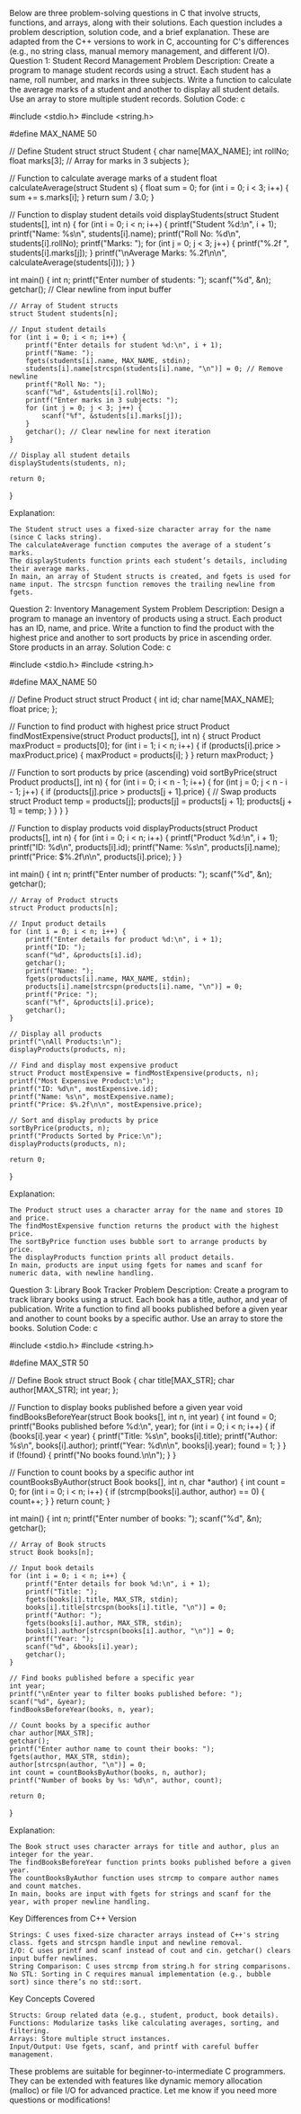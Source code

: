 Below are three problem-solving questions in C that involve structs, functions, and arrays, along with their solutions. Each question includes a problem description, solution code, and a brief explanation. These are adapted from the C++ versions to work in C, accounting for C's differences (e.g., no string class, manual memory management, and different I/O).
Question 1: Student Record Management
Problem Description:
Create a program to manage student records using a struct. Each student has a name, roll number, and marks in three subjects. Write a function to calculate the average marks of a student and another to display all student details. Use an array to store multiple student records.
Solution Code:
c

#include <stdio.h>
#include <string.h>

#define MAX_NAME 50

// Define Student struct
struct Student {
    char name[MAX_NAME];
    int rollNo;
    float marks[3]; // Array for marks in 3 subjects
};

// Function to calculate average marks of a student
float calculateAverage(struct Student s) {
    float sum = 0;
    for (int i = 0; i < 3; i++) {
        sum += s.marks[i];
    }
    return sum / 3.0;
}

// Function to display student details
void displayStudents(struct Student students[], int n) {
    for (int i = 0; i < n; i++) {
        printf("Student %d:\n", i + 1);
        printf("Name: %s\n", students[i].name);
        printf("Roll No: %d\n", students[i].rollNo);
        printf("Marks: ");
        for (int j = 0; j < 3; j++) {
            printf("%.2f ", students[i].marks[j]);
        }
        printf("\nAverage Marks: %.2f\n\n", calculateAverage(students[i]));
    }
}

int main() {
    int n;
    printf("Enter number of students: ");
    scanf("%d", &n);
    getchar(); // Clear newline from input buffer

    // Array of Student structs
    struct Student students[n];

    // Input student details
    for (int i = 0; i < n; i++) {
        printf("Enter details for student %d:\n", i + 1);
        printf("Name: ");
        fgets(students[i].name, MAX_NAME, stdin);
        students[i].name[strcspn(students[i].name, "\n")] = 0; // Remove newline
        printf("Roll No: ");
        scanf("%d", &students[i].rollNo);
        printf("Enter marks in 3 subjects: ");
        for (int j = 0; j < 3; j++) {
            scanf("%f", &students[i].marks[j]);
        }
        getchar(); // Clear newline for next iteration
    }

    // Display all student details
    displayStudents(students, n);

    return 0;
}

Explanation:  

    The Student struct uses a fixed-size character array for the name (since C lacks string).
    The calculateAverage function computes the average of a student’s marks.
    The displayStudents function prints each student’s details, including their average marks.
    In main, an array of Student structs is created, and fgets is used for name input. The strcspn function removes the trailing newline from fgets.

Question 2: Inventory Management System
Problem Description:
Design a program to manage an inventory of products using a struct. Each product has an ID, name, and price. Write a function to find the product with the highest price and another to sort products by price in ascending order. Store products in an array.
Solution Code:
c

#include <stdio.h>
#include <string.h>

#define MAX_NAME 50

// Define Product struct
struct Product {
    int id;
    char name[MAX_NAME];
    float price;
};

// Function to find product with highest price
struct Product findMostExpensive(struct Product products[], int n) {
    struct Product maxProduct = products[0];
    for (int i = 1; i < n; i++) {
        if (products[i].price > maxProduct.price) {
            maxProduct = products[i];
        }
    }
    return maxProduct;
}

// Function to sort products by price (ascending)
void sortByPrice(struct Product products[], int n) {
    for (int i = 0; i < n - 1; i++) {
        for (int j = 0; j < n - i - 1; j++) {
            if (products[j].price > products[j + 1].price) {
                // Swap products
                struct Product temp = products[j];
                products[j] = products[j + 1];
                products[j + 1] = temp;
            }
        }
    }
}

// Function to display products
void displayProducts(struct Product products[], int n) {
    for (int i = 0; i < n; i++) {
        printf("Product %d:\n", i + 1);
        printf("ID: %d\n", products[i].id);
        printf("Name: %s\n", products[i].name);
        printf("Price: $%.2f\n\n", products[i].price);
    }
}

int main() {
    int n;
    printf("Enter number of products: ");
    scanf("%d", &n);
    getchar();

    // Array of Product structs
    struct Product products[n];

    // Input product details
    for (int i = 0; i < n; i++) {
        printf("Enter details for product %d:\n", i + 1);
        printf("ID: ");
        scanf("%d", &products[i].id);
        getchar();
        printf("Name: ");
        fgets(products[i].name, MAX_NAME, stdin);
        products[i].name[strcspn(products[i].name, "\n")] = 0;
        printf("Price: ");
        scanf("%f", &products[i].price);
        getchar();
    }

    // Display all products
    printf("\nAll Products:\n");
    displayProducts(products, n);

    // Find and display most expensive product
    struct Product mostExpensive = findMostExpensive(products, n);
    printf("Most Expensive Product:\n");
    printf("ID: %d\n", mostExpensive.id);
    printf("Name: %s\n", mostExpensive.name);
    printf("Price: $%.2f\n\n", mostExpensive.price);

    // Sort and display products by price
    sortByPrice(products, n);
    printf("Products Sorted by Price:\n");
    displayProducts(products, n);

    return 0;
}

Explanation:  

    The Product struct uses a character array for the name and stores ID and price.
    The findMostExpensive function returns the product with the highest price.
    The sortByPrice function uses bubble sort to arrange products by price.
    The displayProducts function prints all product details.
    In main, products are input using fgets for names and scanf for numeric data, with newline handling.

Question 3: Library Book Tracker
Problem Description:
Create a program to track library books using a struct. Each book has a title, author, and year of publication. Write a function to find all books published before a given year and another to count books by a specific author. Use an array to store the books.
Solution Code:
c

#include <stdio.h>
#include <string.h>

#define MAX_STR 50

// Define Book struct
struct Book {
    char title[MAX_STR];
    char author[MAX_STR];
    int year;
};

// Function to display books published before a given year
void findBooksBeforeYear(struct Book books[], int n, int year) {
    int found = 0;
    printf("Books published before %d:\n", year);
    for (int i = 0; i < n; i++) {
        if (books[i].year < year) {
            printf("Title: %s\n", books[i].title);
            printf("Author: %s\n", books[i].author);
            printf("Year: %d\n\n", books[i].year);
            found = 1;
        }
    }
    if (!found) {
        printf("No books found.\n\n");
    }
}

// Function to count books by a specific author
int countBooksByAuthor(struct Book books[], int n, char *author) {
    int count = 0;
    for (int i = 0; i < n; i++) {
        if (strcmp(books[i].author, author) == 0) {
            count++;
        }
    }
    return count;
}

int main() {
    int n;
    printf("Enter number of books: ");
    scanf("%d", &n);
    getchar();

    // Array of Book structs
    struct Book books[n];

    // Input book details
    for (int i = 0; i < n; i++) {
        printf("Enter details for book %d:\n", i + 1);
        printf("Title: ");
        fgets(books[i].title, MAX_STR, stdin);
        books[i].title[strcspn(books[i].title, "\n")] = 0;
        printf("Author: ");
        fgets(books[i].author, MAX_STR, stdin);
        books[i].author[strcspn(books[i].author, "\n")] = 0;
        printf("Year: ");
        scanf("%d", &books[i].year);
        getchar();
    }

    // Find books published before a specific year
    int year;
    printf("\nEnter year to filter books published before: ");
    scanf("%d", &year);
    findBooksBeforeYear(books, n, year);

    // Count books by a specific author
    char author[MAX_STR];
    getchar();
    printf("Enter author name to count their books: ");
    fgets(author, MAX_STR, stdin);
    author[strcspn(author, "\n")] = 0;
    int count = countBooksByAuthor(books, n, author);
    printf("Number of books by %s: %d\n", author, count);

    return 0;
}

Explanation:  

    The Book struct uses character arrays for title and author, plus an integer for the year.
    The findBooksBeforeYear function prints books published before a given year.
    The countBooksByAuthor function uses strcmp to compare author names and count matches.
    In main, books are input with fgets for strings and scanf for the year, with proper newline handling.

Key Differences from C++ Version

    Strings: C uses fixed-size character arrays instead of C++'s string class. fgets and strcspn handle input and newline removal.
    I/O: C uses printf and scanf instead of cout and cin. getchar() clears input buffer newlines.
    String Comparison: C uses strcmp from string.h for string comparisons.
    No STL: Sorting in C requires manual implementation (e.g., bubble sort) since there’s no std::sort.

Key Concepts Covered

    Structs: Group related data (e.g., student, product, book details).
    Functions: Modularize tasks like calculating averages, sorting, and filtering.
    Arrays: Store multiple struct instances.
    Input/Output: Use fgets, scanf, and printf with careful buffer management.

These problems are suitable for beginner-to-intermediate C programmers. They can be extended with features like dynamic memory allocation (malloc) or file I/O for advanced practice. Let me know if you need more questions or modifications!
